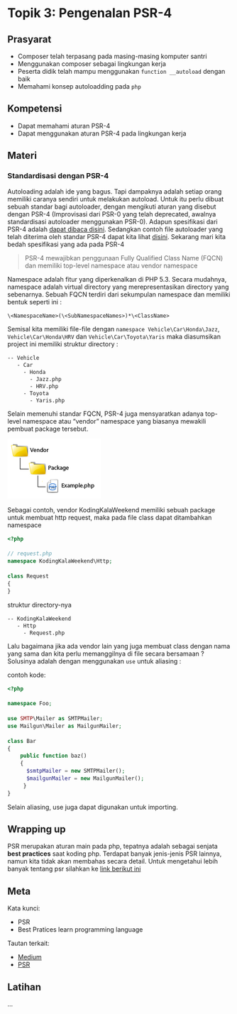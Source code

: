 # Topik 3: Pengenalan PSR-4

## Prasyarat
- Composer telah terpasang pada masing-masing komputer santri
- Menggunakan composer sebagai lingkungan kerja
- Peserta didik telah mampu menggunakan `function __autoload` dengan baik
- Memahami konsep autoloadding pada `php`

## Kompetensi
- Dapat memahami aturan PSR-4
- Dapat menggunakan aturan PSR-4 pada lingkungan kerja

## Materi

### Standardisasi dengan PSR-4

Autoloading adalah ide yang bagus.
Tapi dampaknya adalah setiap orang memiliki caranya sendiri untuk melakukan autoload.
Untuk itu perlu dibuat sebuah standar bagi autoloader, dengan mengikuti aturan yang disebut dengan PSR-4 (Improvisasi dari PSR-0 yang telah deprecated,
awalnya standardisasi autoloader menggunakan PSR-0).
Adapun spesifikasi dari PSR-4 adalah [dapat dibaca disini](http://www.php-fig.org/psr/psr-4/).
Sedangkan contoh file autoloader yang telah diterima oleh standar PSR-4 dapat kita lihat [disini](https://github.com/php-fig/fig-standards/blob/master/accepted/PSR-4-autoloader-examples.md).
Sekarang mari kita bedah spesifikasi yang ada pada PSR-4

> PSR-4 mewajibkan penggunaan Fully Qualified Class Name (FQCN) dan 
> memiliki top-level namespace atau vendor namespace

Namespace adalah fitur yang diperkenalkan di PHP 5.3.
Secara mudahnya, namespace adalah virtual directory yang merepresentasikan directory yang sebenarnya.
Sebuah FQCN terdiri dari sekumpulan namespace dan memiliki bentuk seperti ini :

```
\<NamespaceName>(\<SubNamespaceNames>)*\<ClassName>
```

Semisal kita memiliki file-file dengan `namespace Vehicle\Car\Honda\Jazz`, `Vehicle\Car\Honda\HRV` dan `Vehicle\Car\Toyota\Yaris` maka diasumsikan project ini memiliki struktur directory :

```
-- Vehicle
   - Car
     - Honda
       - Jazz.php
       - HRV.php
     - Toyota
       - Yaris.php
```

Selain memenuhi standar FQCN,
PSR-4 juga mensyaratkan adanya top-level namespace atau “vendor” namespace yang biasanya mewakili pembuat package tersebut.

![](assets/images/php/psr-4.png)

Sebagai contoh, vendor KodingKalaWeekend memiliki sebuah package untuk membuat http request, maka pada file class dapat ditambahkan namespace

```php
<?php

// request.php
namespace KodingKalaWeekend\Http;

class Request
{
}
```

struktur directory-nya

```
-- KodingKalaWeekend
   - Http
     - Request.php
```

Lalu bagaimana jika ada vendor lain yang juga membuat class dengan nama
yang sama dan kita perlu memanggilnya di file secara bersamaan ? Solusinya
adalah dengan menggunakan `use` untuk aliasing :

contoh kode:

```php
<?php

namespace Foo;

use SMTP\Mailer as SMTPMailer;
use Mailgun\Mailer as MailgunMailer;

class Bar
{
    public function baz()
    {
      $smtpMailer = new SMTPMailer();
      $mailgunMailer = new MailgunMailer();
     }
}
```

Selain aliasing, use juga dapat digunakan untuk importing.

## Wrapping up
PSR merupakan aturan main pada php, tepatnya adalah sebagai senjata **best
practices** saat koding php. Terdapat banyak jenis-jenis PSR lainnya, namun kita
tidak akan membahas secara detail. Untuk mengetahui lebih banyak tentang psr
silahkan ke [link berikut ini](https://www.php-fig.org/psr/)

## Meta

Kata kunci:
- PSR
- Best Pratices learn programming language

Tautan terkait:
- [Medium](https://medium.com/koding-kala-weekend/autoloading-di-php-dan-implementasinya-menggunakan-psr-4-3005dd7a09e6)
- [PSR](https://www.php-fig.org/psr/)

## Latihan
...
